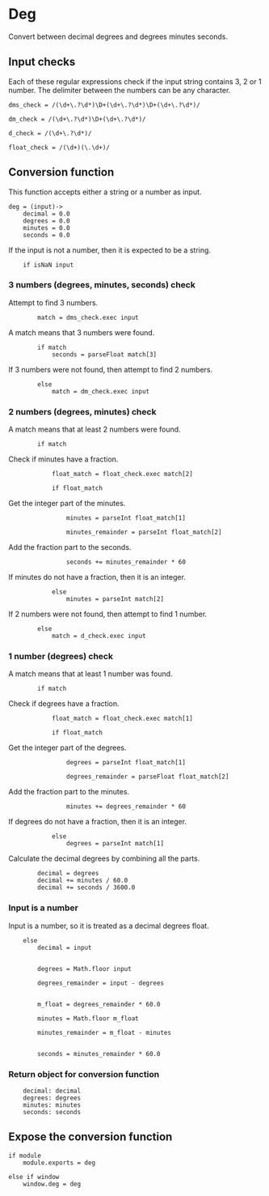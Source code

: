 # Deg

Convert between decimal degrees and degrees minutes seconds.


## Input checks

Each of these regular expressions check if the input string contains 3,
2 or 1 number.
The delimiter between the numbers can be any character.

	dms_check = /(\d+\.?\d*)\D+(\d+\.?\d*)\D+(\d+\.?\d*)/

	dm_check = /(\d+\.?\d*)\D+(\d+\.?\d*)/

	d_check = /(\d+\.?\d*)/

	float_check = /(\d+)(\.\d+)/


## Conversion function

This function accepts either a string or a number as input.

	deg = (input)->
		decimal = 0.0
		degrees = 0.0
		minutes = 0.0
		seconds = 0.0

If the input is not a number, then it is expected to be a string.

		if isNaN input


### 3 numbers (degrees, minutes, seconds) check

Attempt to find 3 numbers.

			match = dms_check.exec input

A match means that 3 numbers were found.

			if match
				seconds = parseFloat match[3]

If 3 numbers were not found, then attempt to find 2 numbers.

			else
				match = dm_check.exec input


### 2 numbers (degrees, minutes) check

A match means that at least 2 numbers were found.

			if match

Check if minutes have a fraction.

				float_match = float_check.exec match[2]

				if float_match

Get the integer part of the minutes.

					minutes = parseInt float_match[1]

					minutes_remainder = parseInt float_match[2]

Add the fraction part to the seconds.

					seconds += minutes_remainder * 60

If minutes do not have a fraction, then it is an integer.

				else
					minutes = parseInt match[2]

If 2 numbers were not found, then attempt to find 1 number.

			else
				match = d_check.exec input


### 1 number (degrees) check

A match means that at least 1 number was found.

			if match

Check if degrees have a fraction.

				float_match = float_check.exec match[1]

				if float_match

Get the integer part of the degrees.

					degrees = parseInt float_match[1]

					degrees_remainder = parseFloat float_match[2]

Add the fraction part to the minutes.

					minutes += degrees_remainder * 60

If degrees do not have a fraction, then it is an integer.

				else
					degrees = parseInt match[1]


Calculate the decimal degrees by combining all the parts.

			decimal = degrees
			decimal += minutes / 60.0
			decimal += seconds / 3600.0


### Input is a number

Input is a number, so it is treated as a decimal degrees float.

		else
			decimal = input


			degrees = Math.floor input

			degrees_remainder = input - degrees


			m_float = degrees_remainder * 60.0

			minutes = Math.floor m_float

			minutes_remainder = m_float - minutes


			seconds = minutes_remainder * 60.0


### Return object for conversion function

		decimal: decimal
		degrees: degrees
		minutes: minutes
		seconds: seconds


## Expose the conversion function

	if module
		module.exports = deg

	else if window
		window.deg = deg
